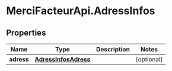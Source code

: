 # MerciFacteurApi.AdressInfos

## Properties
Name | Type | Description | Notes
------------ | ------------- | ------------- | -------------
**adress** | [**AdressInfosAdress**](AdressInfosAdress.md) |  | [optional] 
